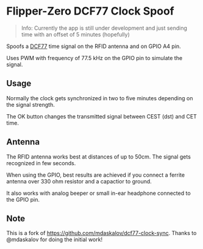 # Flipper-Zero DCF77 Clock Spoof

> Info: Currently the app is still under development and just sending time with an offset of 5 minutes (hopefully)

Spoofs a [DCF77](https://en.wikipedia.org/wiki/DCF77) time signal on the RFID antenna and on GPIO A4 pin.

Uses PWM with frequency of 77.5 kHz on the GPIO pin to simulate the signal.

## Usage

Normally the clock gets synchronized in two to five minutes depending on the signal strength.

The OK button changes the transmitted signal between CEST (dst) and CET time.

## Antenna

The RFID antenna works best at distances of up to 50cm. The signal gets recognized in few seconds.

When using the GPIO, best results are achieved if you connect a ferrite antenna over 330 ohm resistor and a capactior to ground.

It also works with analog beeper or small in-ear headphone connected to the GPIO pin.

## Note

This is a fork of https://github.com/mdaskalov/dcf77-clock-sync. Thanks to @mdaskalov for doing the initial work!
